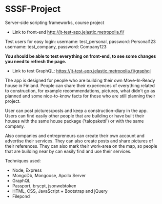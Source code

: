# SSSF-Project
Server-side scripting frameworks, course project

- Link to front-end http://jt-test-app.jelastic.metropolia.fi/

Test users for easy login:
username: test_personal, password: Personal123
username: test_company, password: Company123

**You should be able to test everything on front-end, to see some changes you need to refresh the page.**

- Link to test GraphQL: https://jt-test-app.jelastic.metropolia.fi/graphql


The app is designed for people who are building their own Move-In-Ready house in Finland. People can share their experiences of everything related to construction, for example recommendations, pictures, what didn't go as planned and some nice-to-know facts for those who are still planning their project.

User can post pictures/posts and keep a construction-diary in the app. Users can find easily other people that are building or have built their houses with the same house package ('talopaketti') or with the same company. 

Also companies and entrepreneurs can create their own account and advertise their services. They can also create posts and share pictures of their references. They can also mark their work-area on the map, so people that are building near by can easily find and use their services.

Techniques used:
- Node, Express
- MongoDb, Mongoose, Apollo Server
- GraphQL
- Passport, brycpt, jsonwebtoken
- HTML, CSS, JavaScript + Bootstrap and jQuery
- Filepond
